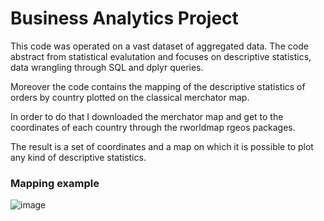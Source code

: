 # Business Analytics Project

This code was operated on a vast dataset of aggregated data. The code abstract from statistical evalutation and focuses on descriptive statistics, data wrangling through SQL and dplyr queries.

Moreover the code contains the mapping of the descriptive statistics of orders by country plotted on the classical merchator map.

In order to do that I downloaded the merchator map and get to the coordinates of each country through the rworldmap rgeos packages.

The result is a set of coordinates and a map on which it is possible to plot any kind of descriptive statistics.

### Mapping example

![image](https://user-images.githubusercontent.com/42472072/52440030-c4613500-2b25-11e9-8b1e-ba8d95066815.png)
